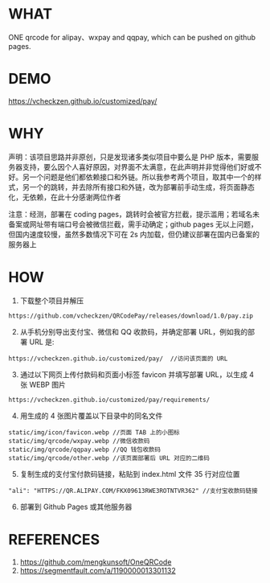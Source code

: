 # WHAT
ONE qrcode for alipay、wxpay and qqpay, which can be pushed on github pages.

# DEMO
https://vcheckzen.github.io/customized/pay/

# WHY
声明：该项目思路并非原创，只是发现诸多类似项目中要么是 PHP 版本，需要服务器支持，要么因个人喜好原因，对界面不太满意，在此声明并非觉得他们好或不好。另一个问题是他们都依赖接口和外链。所以我参考两个项目，取其中一个的样式，另一个的跳转，并去除所有接口和外链，改为部署前手动生成，将页面静态化，无依赖，在此十分感谢两位作者

注意：经测，部署在 coding pages，跳转时会被官方拦截，提示滥用；若域名未备案或网址带有端口号会被微信拦截，需手动确定；github pages 无以上问题，但国内速度较慢，虽然多数情况下可在 2s 内加载，但仍建议部署在国内已备案的服务器上

# HOW
1. 下载整个项目并解压

```
https://github.com/vcheckzen/QRCodePay/releases/download/1.0/pay.zip
```

2. 从手机分别导出支付宝、微信和 QQ 收款码，并确定部署 URL，例如我的部署 URL 是:

```
https://vcheckzen.github.io/customized/pay/  //访问该页面的 URL
```

3. 通过以下网页上传付款码和页面小标签 favicon 并填写部署 URL，以生成 4 张 WEBP 图片

```
https://vcheckzen.github.io/customized/pay/requirements/
```

4. 用生成的 4 张图片覆盖以下目录中的同名文件

```
static/img/icon/favicon.webp //页面 TAB 上的小图标
static/img/qrcode/wxpay.webp //微信收款码
static/img/qrcode/qqpay.webp //QQ 钱包收款码
static/img/qrcode/other.webp //该页面部署后 URL 对应的二维码
```

5. 复制生成的支付宝付款码链接，粘贴到 index.html 文件 35 行对应位置

```
"ali": "HTTPS://QR.ALIPAY.COM/FKX09613RWE3ROTNTVR362" //支付宝收款码链接
```

6. 部署到 Github Pages 或其他服务器

# REFERENCES
1. https://github.com/mengkunsoft/OneQRCode
2. https://segmentfault.com/a/1190000013301132

